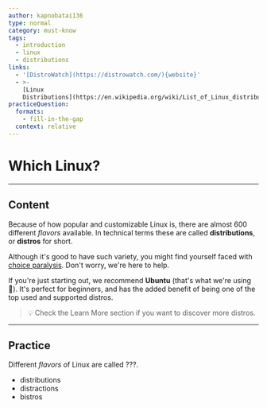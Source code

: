 ```yaml
---
author: kapnobatai136
type: normal
category: must-know
tags:
  - introduction
  - linux
  - distributions
links:
  - '[DistroWatch](https://distrowatch.com/){website}'
  - >-
    [Linux
    Distributions](https://en.wikipedia.org/wiki/List_of_Linux_distributions){website}
practiceQuestion:
  formats:
    - fill-in-the-gap
  context: relative
---
```


# Which Linux?


---

## Content

Because of how popular and customizable Linux is, there are almost 600 different *flavors* available. In technical terms these are called **distributions**, or **distros** for short.

Although it's good to have such variety, you might find yourself faced with [choice paralysis](https://en.wikipedia.org/wiki/Overchoice). Don't worry, we're here to help.

If you're just starting out, we recommend **Ubuntu** (that's what we're using 👐). It's perfect for beginners, and has the added benefit of being one of the top used and supported distros.

> 💡 Check the Learn More section if you want to discover more distros.


---

## Practice

Different *flavors* of Linux are called ???.

- distributions
- distractions
- bistros
